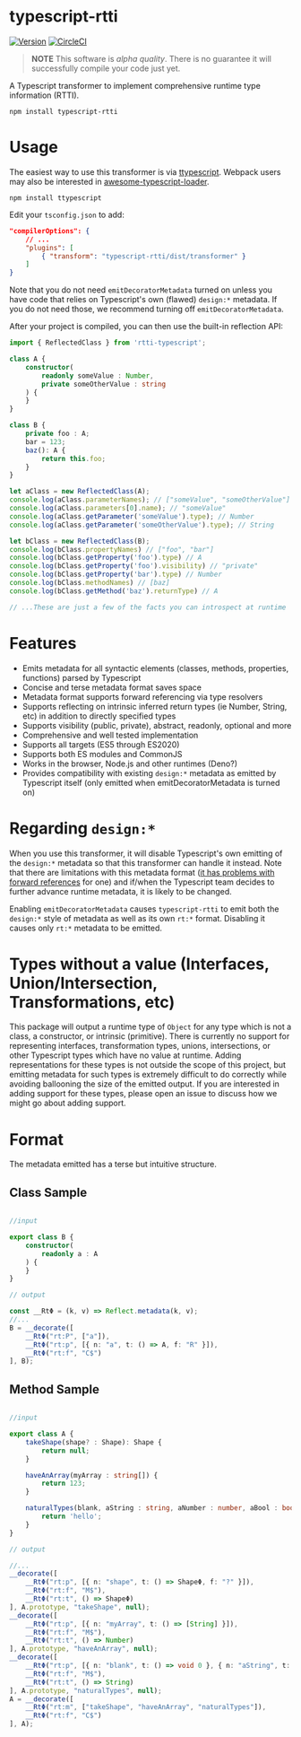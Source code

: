 # typescript-rtti
[![Version](https://img.shields.io/npm/v/typescript-rtti.svg)](https://www.npmjs.com/package/typescript-rtti)
[![CircleCI](https://circleci.com/gh/rezonant/typescript-rtti/tree/main.svg?style=shield)](https://circleci.com/gh/rezonant/typescript-rtti/tree/main)

> **NOTE**
> This software is _alpha quality_. There is no guarantee it will successfully compile your code just yet.

A Typescript transformer to implement comprehensive runtime type information (RTTI).

```
npm install typescript-rtti
```

# Usage

The easiest way to use this transformer is via [ttypescript](https://github.com/cevek/ttypescript).
Webpack users may also be interested in [awesome-typescript-loader](https://github.com/s-panferov/awesome-typescript-loader).

```
npm install ttypescript
```

Edit your `tsconfig.json` to add:

```json
"compilerOptions": {
    // ...
    "plugins": [
        { "transform": "typescript-rtti/dist/transformer" }
    ]
}
```

Note that you do not need `emitDecoratorMetadata` turned on unless you have code that relies on Typescript's own (flawed)
`design:*` metadata. If you do not need those, we recommend turning off `emitDecoratorMetadata`.

After your project is compiled, you can then use the built-in reflection API:

```typescript
import { ReflectedClass } from 'rtti-typescript';

class A {
    constructor(
        readonly someValue : Number,
        private someOtherValue : string
    ) {
    }
}

class B {
    private foo : A;
    bar = 123;
    baz(): A {
        return this.foo;
    }
}

let aClass = new ReflectedClass(A);
console.log(aClass.parameterNames); // ["someValue", "someOtherValue"]
console.log(aClass.parameters[0].name); // "someValue"
console.log(aClass.getParameter('someValue').type); // Number
console.log(aClass.getParameter('someOtherValue').type); // String

let bClass = new ReflectedClass(B);
console.log(bClass.propertyNames) // ["foo", "bar"]
console.log(bClass.getProperty('foo').type) // A
console.log(bClass.getProperty('foo').visibility) // "private"
console.log(bClass.getProperty('bar').type) // Number
console.log(bClass.methodNames) // [baz]
console.log(bClass.getMethod('baz').returnType) // A

// ...These are just a few of the facts you can introspect at runtime
```

# Features

- Emits metadata for all syntactic elements (classes, methods, properties, functions) parsed by Typescript
- Concise and terse metadata format saves space
- Metadata format supports forward referencing via type resolvers
- Supports reflecting on intrinsic inferred return types (ie Number, String, etc) in addition to directly specified 
  types
- Supports visibility (public, private), abstract, readonly, optional and more
- Comprehensive and well tested implementation
- Supports all targets (ES5 through ES2020)
- Supports both ES modules and CommonJS
- Works in the browser, Node.js and other runtimes (Deno?)
- Provides compatibility with existing `design:*` metadata as emitted by Typescript itself (only emitted when 
  emitDecoratorMetadata is turned on)

# Regarding `design:*`

When you use this transformer, it will disable Typescript's own emitting of the `design:*` metadata so that this 
transformer can handle it instead. Note that there are limitations with this metadata format ([it has problems with forward references](https://github.com/microsoft/TypeScript/issues/27519) for one) and if/when the Typescript
team decides to further advance runtime metadata, it is likely to be changed.

Enabling `emitDecoratorMetadata` causes `typescript-rtti` to emit both the `design:*` style of metadata as well as its own `rt:*` format. Disabling it causes only `rt:*` metadata to be emitted.

# Types without a value (Interfaces, Union/Intersection, Transformations, etc)

This package will output a runtime type of `Object` for any type which is not a class, a constructor, or intrinsic 
(primitive). There is currently no support for representing interfaces, transformation types, unions, intersections, or other 
Typescript types which have no value at runtime. Adding representations for these types is not outside the scope of this 
project, but emitting metadata for such types is extremely difficult to do correctly while avoiding ballooning the size of the 
emitted output. If you are interested in adding support for these types, please open an issue to discuss how we might go about 
adding support.

# Format

The metadata emitted has a terse but intuitive structure. 

## Class Sample

```typescript

//input 

export class B {
    constructor(
        readonly a : A
    ) {
    }
}

// output

const __RtΦ = (k, v) => Reflect.metadata(k, v);
//...
B = __decorate([
    __RtΦ("rt:P", ["a"]),
    __RtΦ("rt:p", [{ n: "a", t: () => A, f: "R" }]),
    __RtΦ("rt:f", "C$")
], B);
```

## Method Sample

```typescript

//input 

export class A {
    takeShape(shape? : Shape): Shape {
        return null;
    }

    haveAnArray(myArray : string[]) {
        return 123;
    }

    naturalTypes(blank, aString : string, aNumber : number, aBool : boolean, aFunc : Function) {
        return 'hello';
    }
}

// output

//...
__decorate([
    __RtΦ("rt:p", [{ n: "shape", t: () => ShapeΦ, f: "?" }]),
    __RtΦ("rt:f", "M$"),
    __RtΦ("rt:t", () => ShapeΦ)
], A.prototype, "takeShape", null);
__decorate([
    __RtΦ("rt:p", [{ n: "myArray", t: () => [String] }]),
    __RtΦ("rt:f", "M$"),
    __RtΦ("rt:t", () => Number)
], A.prototype, "haveAnArray", null);
__decorate([
    __RtΦ("rt:p", [{ n: "blank", t: () => void 0 }, { n: "aString", t: () => String }, { n: "aNumber", t: () => Number }, { n: "aBool", t: () => Boolean }, { n: "aFunc", t: () => Function }]),
    __RtΦ("rt:f", "M$"),
    __RtΦ("rt:t", () => String)
], A.prototype, "naturalTypes", null);
A = __decorate([
    __RtΦ("rt:m", ["takeShape", "haveAnArray", "naturalTypes"]),
    __RtΦ("rt:f", "C$")
], A);
```

